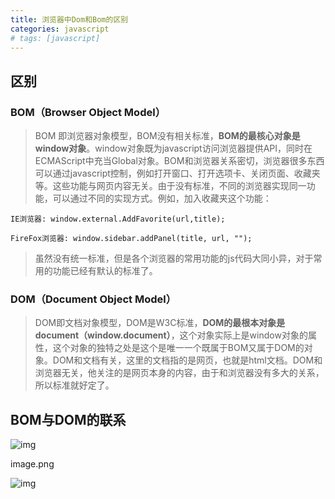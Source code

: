 ```yaml
---
title: 浏览器中Dom和Bom的区别
categories: javascript
# tags: [javascript]
---
```


## 区别

### BOM（Browser Object Model）

> BOM 即浏览器对象模型，BOM没有相关标准，**BOM的最核心对象是window对象**。window对象既为javascript访问浏览器提供API，同时在ECMAScript中充当Global对象。BOM和浏览器关系密切，浏览器很多东西可以通过javascript控制，例如打开窗口、打开选项卡、关闭页面、收藏夹等。这些功能与网页内容无关。由于没有标准，不同的浏览器实现同一功能，可以通过不同的实现方式。例如，加入收藏夹这个功能：

> 

```
IE浏览器: window.external.AddFavorite(url,title);

FireFox浏览器: window.sidebar.addPanel(title, url, "");
```

> 虽然没有统一标准，但是各个浏览器的常用功能的js代码大同小异，对于常用的功能已经有默认的标准了。

### DOM（Document Object Model）

> DOM即文档对象模型，DOM是W3C标准，**DOM的最根本对象是document（window.document）**，这个对象实际上是window对象的属性，这个对象的独特之处是这个是唯一一个既属于BOM又属于DOM的对象。DOM和文档有关，这里的文档指的是网页，也就是html文档。DOM和浏览器无关，他关注的是网页本身的内容，由于和浏览器没有多大的关系，所以标准就好定了。

## BOM与DOM的联系

![img](http://upload-images.jianshu.io/upload_images/7166236-ac9c88e8fc0cb3c4.png?imageMogr2/auto-orient/strip%7CimageView2/2/w/842/format/webp)

image.png

![img](http://upload-images.jianshu.io/upload_images/7166236-8f4701a13ad06f23.png?imageMogr2/auto-orient/strip%7CimageView2/2/w/902/format/webp)